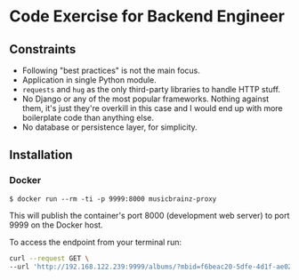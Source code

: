 # Code Exercise for Backend Engineer

## Constraints

- Following "best practices" is not the main focus.
- Application in single Python module.
- `requests` and `hug` as the only third-party libraries to handle HTTP stuff.
- No Django or any of the most popular frameworks. Nothing against them, it's
just they're overkill in this case and I would end up with more boilerplate
code than anything else.
- No database or persistence layer, for simplicity.

## Installation

### Docker

```shell
$ docker run --rm -ti -p 9999:8000 musicbrainz-proxy
```

This will publish the container's port 8000 (development web server)
to port 9999 on the Docker host.

To access the endpoint from your terminal run:

```bash
curl --request GET \
--url 'http://192.168.122.239:9999/albums/?mbid=f6beac20-5dfe-4d1f-ae02-0b0a740aafd6&offset=4&limit=37'
```